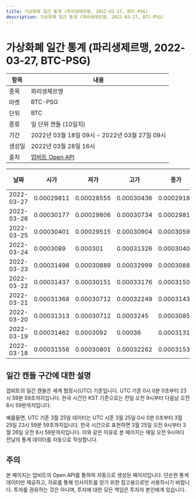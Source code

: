 ```yaml
---
title: 가상화폐 일간 통계 (파리생제르맹, 2022-03-27, BTC-PSG)
description: 가상화폐 일간 통계 (파리생제르맹, 2022-03-27, BTC-PSG)
---
```



가상화폐 일간 통계 (파리생제르맹, 2022-03-27, BTC-PSG)
===

|항목|내용|
|--|--|
|종목|파리생제르맹|
|마켓|BTC-PSG|
|단위|BTC|
|종류|일 단위 캔들 (10일치)|
|기간|2022년 03월 18일 09시 - 2022년 03월 27일 09시|
|생성일|2022년 03월 28일 16시|
|출처|[업비트 Open API](https://docs.upbit.com)|


|날짜|시가|저가|고가|종가|비고|
|--|--|--|--|--|--|
|2022-03-27|0.00029811|0.00028555|0.00030436|0.00029188|    |
|2022-03-26|0.00030177|0.00029806|0.00030734|0.00029811|    |
|2022-03-25|0.00030401|0.00029515|0.00030904|0.00030592|    |
|2022-03-24|0.0003089|0.000301|0.00031326|0.00030401|    |
|2022-03-23|0.00031498|0.00030889|0.00032999|0.00030889|    |
|2022-03-22|0.00031437|0.00030151|0.00033176|0.00031501|    |
|2022-03-21|0.00031368|0.00030712|0.00032249|0.00031437|    |
|2022-03-20|0.00031313|0.00030712|0.0003245|0.00030857|    |
|2022-03-19|0.00031462|0.0003092|0.00036|0.00031313|    |
|2022-03-18|0.00031556|0.00030801|0.00032262|0.00031531|    |


일간 캔들 구간에 대한 설명
---


업비트의 일간 캔들은 세계 협정시(UTC) 기준입니다. 
UTC 기준 0시 0분 0초부터 23시 59분 59초까지입니다. 
한국 시간인 KST 기준으로는 전일 오전 9시부터 다음날 오전 8시 59분까지입니다. 


예를들면, UTC 기준 3월 25일 데이터는 UTC 시준 3월 25일 0시 0분 0초부터 3월 25일 23시 59분 59초까지입니다. 
한국 시간으로 표현하면 3월 25일 오전 9시부터 3월 26일 오전 8시 59분까지입니다. 
이와 같은 이유로 본 페이지는 매일 오전 9시마다 전날의 통계 데이터를 자동으로 작성합니다. 


주의
---


본 페이지는 업비트의 Open API를 통하여 자동으로 생성된 페이지입니다. 
단순한 통계 데이터만 제공하고, 자료를 통해 인사이트를 얻기 위한 참고용으로만 사용하시기 바랍니다. 
투자를 권유하는 것은 아니며, 투자에 대한 모든 책임은 투자자 본인에게 있습니다. 

